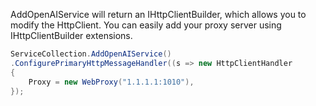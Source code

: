 AddOpenAIService will return an IHttpClientBuilder, which allows you to modify the HttpClient. You can easily add your proxy server using IHttpClientBuilder extensions.
```csharp
ServiceCollection.AddOpenAIService()
.ConfigurePrimaryHttpMessageHandler((s => new HttpClientHandler
{
    Proxy = new WebProxy("1.1.1.1:1010"),
});
```